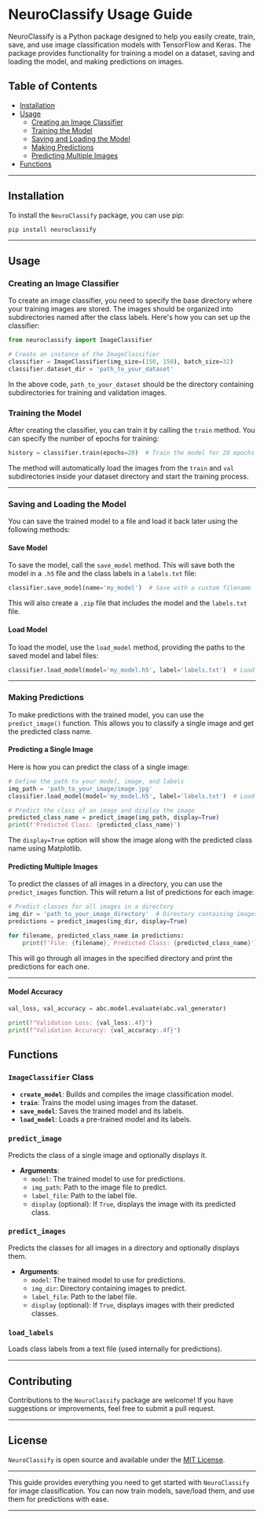 # **NeuroClassify Usage Guide**

NeuroClassify is a Python package designed to help you easily create, train, save, and use image classification models with TensorFlow and Keras. The package provides functionality for training a model on a dataset, saving and loading the model, and making predictions on images.

## Table of Contents

- [Installation](#installation)
- [Usage](#usage)
  - [Creating an Image Classifier](#creating-an-image-classifier)
  - [Training the Model](#training-the-model)
  - [Saving and Loading the Model](#saving-and-loading-the-model)
  - [Making Predictions](#making-predictions)
  - [Predicting Multiple Images](#predicting-multiple-images)
- [Functions](#functions)

---

## Installation

To install the `NeuroClassify` package, you can use pip:

```
pip install neuroclassify
```

---

## Usage

### **Creating an Image Classifier**

To create an image classifier, you need to specify the base directory where your training images are stored. The images should be organized into subdirectories named after the class labels. Here's how you can set up the classifier:

```python
from neuroclassify import ImageClassifier

# Create an instance of the ImageClassifier
classifier = ImageClassifier(img_size=(150, 150), batch_size=32)
classifier.dataset_dir = 'path_to_your_dataset'
```

In the above code, `path_to_your_dataset` should be the directory containing subdirectories for training and validation images.

### **Training the Model**

After creating the classifier, you can train it by calling the `train` method. You can specify the number of epochs for training:

```python
history = classifier.train(epochs=20)  # Train the model for 20 epochs
```

The method will automatically load the images from the `train` and `val` subdirectories inside your dataset directory and start the training process.

---

### **Saving and Loading the Model**

You can save the trained model to a file and load it back later using the following methods:

#### Save Model

To save the model, call the `save_model` method. This will save both the model in a `.h5` file and the class labels in a `labels.txt` file:

```python
classifier.save_model(name='my_model')  # Save with a custom filename
```

This will also create a `.zip` file that includes the model and the `labels.txt` file.

#### Load Model

To load the model, use the `load_model` method, providing the paths to the saved model and label files:

```python
classifier.load_model(model='my_model.h5', label='labels.txt')  # Load the model from the specified file
```

---

### **Making Predictions**

To make predictions with the trained model, you can use the `predict_image()` function. This allows you to classify a single image and get the predicted class name.

#### Predicting a Single Image

Here is how you can predict the class of a single image:

```python
# Define the path to your model, image, and labels
img_path = 'path_to_your_image/image.jpg'
classifier.load_model(model='my_model.h5', label='labels.txt')  # Load the model from the specified file

# Predict the class of an image and display the image
predicted_class_name = predict_image(img_path, display=True)
print(f'Predicted Class: {predicted_class_name}')
```

The `display=True` option will show the image along with the predicted class name using Matplotlib.

#### Predicting Multiple Images

To predict the classes of all images in a directory, you can use the `predict_images` function. This will return a list of predictions for each image:

```python
# Predict classes for all images in a directory
img_dir = 'path_to_your_image_directory'  # Directory containing images
predictions = predict_images(img_dir, display=True)

for filename, predicted_class_name in predictions:
    print(f'File: {filename}, Predicted Class: {predicted_class_name}')
```

This will go through all images in the specified directory and print the predictions for each one.

---

#### Model Accuracy

```python
val_loss, val_accuracy = abc.model.evaluate(abc.val_generator)

print(f"Validation Loss: {val_loss:.4f}")
print(f"Validation Accuracy: {val_accuracy:.4f}")
```
## Functions

### **`ImageClassifier` Class**
- **`create_model`**: Builds and compiles the image classification model.
- **`train`**: Trains the model using images from the dataset.
- **`save_model`**: Saves the trained model and its labels.
- **`load_model`**: Loads a pre-trained model and its labels.

### **`predict_image`**
Predicts the class of a single image and optionally displays it.
- **Arguments**:
  - `model`: The trained model to use for predictions.
  - `img_path`: Path to the image file to predict.
  - `label_file`: Path to the label file.
  - `display` (optional): If `True`, displays the image with its predicted class.

### **`predict_images`**
Predicts the classes for all images in a directory and optionally displays them.
- **Arguments**:
  - `model`: The trained model to use for predictions.
  - `img_dir`: Directory containing images to predict.
  - `label_file`: Path to the label file.
  - `display` (optional): If `True`, displays images with their predicted classes.

### **`load_labels`**
Loads class labels from a text file (used internally for predictions).

---

## Contributing

Contributions to the `NeuroClassify` package are welcome! If you have suggestions or improvements, feel free to submit a pull request.

---

## License

`NeuroClassify` is open source and available under the [MIT License](https://github.com/IMApurbo/neuroclassify/blob/main/LICENSE).

---

This guide provides everything you need to get started with `NeuroClassify` for image classification. You can now train models, save/load them, and use them for predictions with ease.

---
